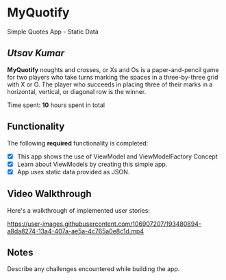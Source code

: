 # MyQuotify
Simple Quotes App - Static Data

## *Utsav Kumar*

**MyQuotify** noughts and crosses, or Xs and Os is a paper-and-pencil game for two players who take turns marking the spaces in a three-by-three grid with X or O. The player who succeeds in placing three of their marks in a horizontal, vertical, or diagonal row is the winner. 

Time spent: **10** hours spent in total

## Functionality 

The following **required** functionality is completed:

* [x] This app shows the use of ViewModel and ViewModelFactory Concept
* [x] Learn about ViewModels by creating this simple app.
* [x] App uses static data provided as JSON.

## Video Walkthrough

Here's a walkthrough of implemented user stories:

https://user-images.githubusercontent.com/106907207/193480894-a8da8274-13a4-407a-ae5a-4c765a0e8c1d.mp4

## Notes

Describe any challenges encountered while building the app.
